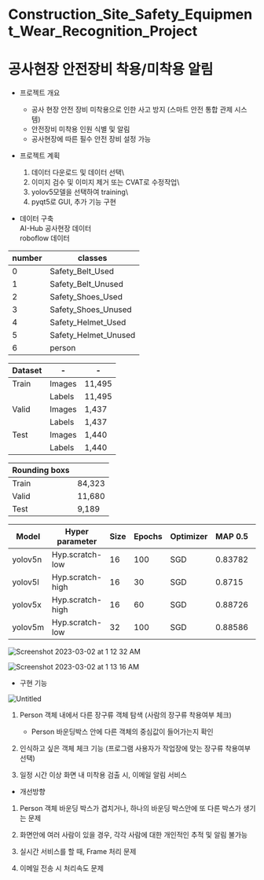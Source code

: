 # Construction_Site_Safety_Equipment_Wear_Recognition_Project
# 공사현장 안전장비 착용/미착용 알림

- 프로젝트 개요
  - 공사 현장 안전 장비 미착용으로 인한 사고 방지 (스마트 안전 통합 관제 시스템)
  - 안전장비 미착용 인원 식별 및 알림
  - 공사현장에 따른 필수 안전 장비 설정 가능

- 프로젝트 계획
  1. 데이터 다운로드 및 데이터 선택\
  2. 이미지 검수 및 이미지 제거 또는 CVAT로 수정작업\
  3. yolov5모델을 선택하여 training\
  4. pyqt5로 GUI, 추가 기능 구현

- 데이터 구축\
  AI-Hub 공사현장 데이터\
  roboflow 데이터

|number|classes|
|------|-------|
|0|Safety_Belt_Used|
|1|Safety_Belt_Unused|
|2|Safety_Shoes_Used|
|3|Safety_Shoes_Unused|
|4|Safety_Helmet_Used|
|5|Safety_Helmet_Unused|
|6|person|


|Dataset|-|-|
|-------|-|-|
|Train|Images|11,495|
|     |Labels|11,495|
|Valid|Images|1,437|
|     |Labels|1,437|
|Test|Images|1,440|
|    |Labels|1,440|


|Rounding boxs||
|-----|------|
|Train|84,323|
|Valid|11,680|
|Test|9,189|


|Model|Hyper parameter|Size|Epochs|Optimizer|MAP 0.5|mAP 0.5 - 0.95|
|-|-|-|-|-|-|-|
|yolov5n|Hyp.scratch-low|16|100|SGD|0.83782|0.49619|
|yolov5l|Hyp.scratch-high|16|30|SGD|0.8715|0.55632|
|yolov5x|Hyp.scratch-high|16|60|SGD|0.88726|0.57239|
|yolov5m|Hyp.scratch-low|32|100|SGD|0.88586|0.5667|

![Screenshot 2023-03-02 at 1 12 32 AM](https://user-images.githubusercontent.com/107936957/222197245-eea43f74-3d13-4703-9935-2df83e07fb79.png)


![Screenshot 2023-03-02 at 1 13 16 AM](https://user-images.githubusercontent.com/107936957/222197442-5a957831-3686-4901-8971-e7cd8a10d176.png)


- 구현 기능

![Untitled](https://user-images.githubusercontent.com/107936957/222197696-bab6471f-43b8-4da0-bae2-9e87a1068d9b.png)

1. Person 객체 내에서 다른 장구류 객체 탐색 (사람의 장구류 착용여부 체크)

    - Person 바운딩박스 안에 다른 객체의 중심값이 들어가는지 확인

2. 인식하고 싶은 객체 체크 기능 (프로그램 사용자가 작업장에 맞는 장구류 착용여부 선택)

3. 일정 시간 이상 화면 내 미착용 검출 시, 이메일 알림 서비스

- 개선방향

1. Person 객체 바운딩 박스가 겹치거나, 하나의 바운딩 박스안에 또 다른 박스가 생기는 문제

2. 화면안에 여러 사람이 있을 경우, 각각 사람에 대한 개인적인 추적 및 알림 불가능

3. 실시간 서비스를  할 때, Frame 처리 문제

4. 이메일 전송 시 처리속도 문제
